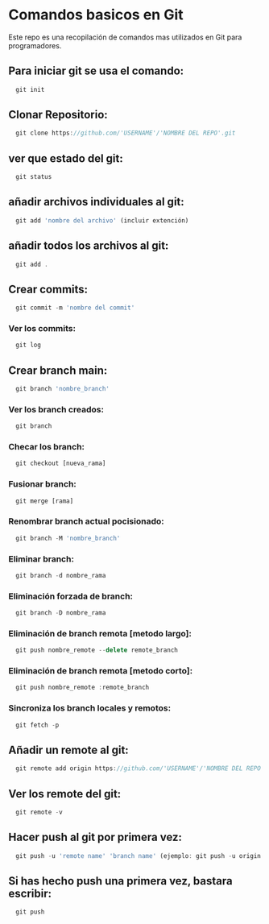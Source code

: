 # Comandos basicos en Git

Este repo es una recopilación de comandos mas utilizados en Git para programadores.

## Para iniciar git se usa el comando:

```javascript
  git init
```
## Clonar Repositorio:

```javascript
  git clone https://github.com/'USERNAME'/'NOMBRE DEL REPO'.git
```

## ver que estado del git:

```javascript
  git status
```

## añadir archivos individuales al git:

```javascript
  git add 'nombre del archivo' (incluir extención)
```

## añadir todos los archivos al git:

```javascript
  git add .
```

## Crear commits:

```javascript
  git commit -m 'nombre del commit'
```

### Ver los commits:

```javascript
  git log
```

## Crear branch main:

```javascript
  git branch 'nombre_branch'
```

### Ver los branch creados:

```javascript
  git branch
```

### Checar los branch:

```javascript
  git checkout [nueva_rama]
```

### Fusionar branch:

```javascript
  git merge [rama]
```

### Renombrar branch actual pocisionado:

```javascript
  git branch -M 'nombre_branch'
```

### Eliminar branch:

```javascript
  git branch -d nombre_rama
```

### Eliminación forzada de branch:

```javascript
  git branch -D nombre_rama
```

### Eliminación de branch remota [metodo largo]:

```javascript
  git push nombre_remote --delete remote_branch
```

### Eliminación de branch remota [metodo corto]:

```javascript
  git push nombre_remote :remote_branch
```

### Sincroniza los branch locales y remotos:

```javascript
  git fetch -p
```

## Añadir un remote al git:

```javascript
  git remote add origin https://github.com/'USERNAME'/'NOMBRE DEL REPO'.git
```

## Ver los remote del git:

```javascript
  git remote -v
```

## Hacer push al git por primera vez:

```javascript
  git push -u 'remote name' 'branch name' (ejemplo: git push -u origin main)
```

## Si has hecho push una primera vez, bastara escribir:

```javascript
  git push
```
